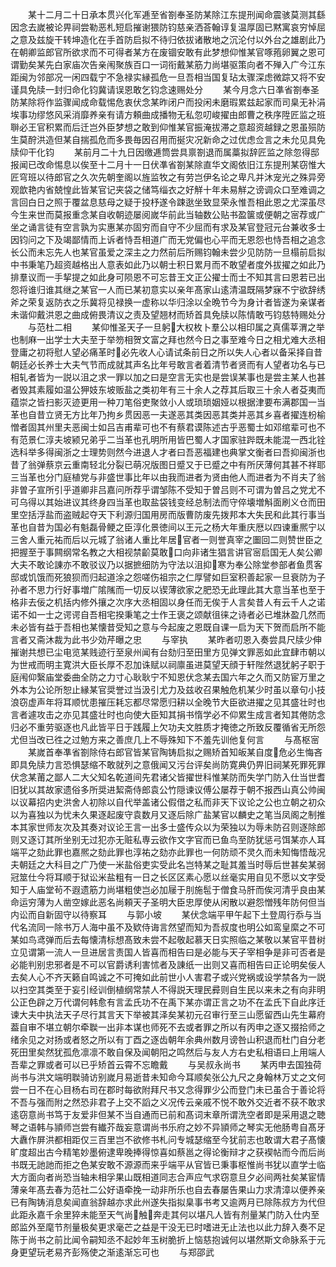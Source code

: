 <!-- { "loadSidebar": true } -->
　　某十二月二十日承本贯兴化军逓至省劄奉圣防某除江东提刑闻命震骇莫测其繇因念去嵗被论畀祠尝勒恶札短启摧谢猥防钧慈亲洒荅翰谆复温厚固已黙寓哀穷悼屈之意及兹旋干转坤造化在手首防启拟不待归依拔诸散地之沉沦付以外台之雄剧此乃在朝卿监郎官所欲求而不可得者某方在废锢安敢有此梦想仰惟某官啄菢卵翼之恩可谓勤矣某先白家庙次告亲闱聚族百口一词衔戴某筋力尚堪驱策向者不殚入广今江东距闽为邻部况一闲四载宁不急禄实縁孤危一旦吾相当国复玷太骤深虑微踪又将不安谨具免牍一封归命化钧冀请误恩敢乞钧念速赐处分
　　某今月念六日凖省劄奉圣防某除将作监骤闻成命载惕危衷伏念某昨闭户而投闲未磨瑕累兹起家而司臬无补涓埃事功缪悠风采消靡养亲有请方頼曲成播物无私忽叨峻擢由郎曹之秩序陞匠监之班聨必王官积累而后迁岂外臣梦想之敢到仰惟某官振淹拔滞之意超资越録之恩虽殒防生莫酧洪造但某自揣孤危而多畏毎因召用而挻灾况新命之过优虑佥言之未允见具免牍仰干化钧
　　某前月二十九日因缴逓筒尝具禀劄退而属藁拟辞匠监之除忽得邸报闻已改命惕息以俟至十二月十一日伏凖省劄某除直华文阁依旧江东提刑某窃惟大匠穹班以待郎官之久次先朝奎阁以旌监牧之有劳岂伊名论之卑凡并沐宠光之殊异旁观歆艳内省兢惶此皆某官记夹袋之储笃缁衣之好觧十年未易觧之谤调众口至难调之言回白日之照于覆盆息慈母之疑于投杼遂令踈逖坐致显荣永惟吾相此恩之尤深虽尽今生来世而莫报重念某自收朝迹屡阅嵗华前此当轴数公贴书盈箧或便朝之宻荐或广坐之诵言徒有空言孰为实惠某亦固穷而自守不少屈而有求及某官登冠元台兼收多士因钧问之下及竭鄙情而上诉者恃吾相道广而无党偏也心平而无恩怨也恃吾相之追念长公而未忘先人也某官虽爱之深主之力然前后所赐钧翰未尝少见防防一旦榻前启拟中书秉笔乃超资越格出人意表如此乃以朝士积日累月而不敢望者度外拔擢之如此乃排羣议而一手挈提之如此身可陨恩不可忘昔王文正公擢士而士不知其言曰恩若已出怨将谁归谁其继之某官一人而已某初意实以亲年髙家山逺清温既隔梦寐不宁欲辞绣斧之荣复返防衣之乐冀将见禄换一虚称以华归涂以全晩节今为身计者皆遂为亲谋者未谐仰戴洪恩之曲成俯畏清议之责及望翘材而矫首具免牍以陈情敢丐钧慈特赐处分
　　与范杜二相
　　某仰惟圣天子一旦躬大权枚卜羣公以相印属之真儒莘渭之举也制麻一出学士大夫至于举笏相贺文富之拜也然今日之事至难今日之相尤难大丞相登庸之初将慰人望必痛革时必先收人心请试条前日之所以失人心者以备采择自昔朝廷必长养士大夫气节而成就其声名比年号敢言者着清节者贤而有人望者功名与已相轧者皆为一説以沮之求一罪以加之曰是空言无实也是尝误某事也是尝主某人也甚者毁其素履如温公狎妓东坡贩盐之类初年有三十余人之荐其后取三十余人者芟夷而蕴崇之皆扫影灭迹更用一种刀笔俗吏聚敛小人或琐琐姻娅以根据津要布满郡国一当革也自昔立贤无方比年乃拘乡贯因恶一夫遂恶其类因恶其类并恶其乡喜者擢连枌榆憎者固其州里夫恶闽士如吕吉甫辈可也不有蔡君谟陈述古乎恶蜀士如邓绾辈可也不有范景仁淳夫坡颍兄弟乎二当革也孔明所用皆巴蜀人才国家驻跸既未能混一西北铨选科举多得闽浙之士理势则然今进退人才者曰吾恶福建也典掌文衡者曰吾抑闽浙也昔了翁弹蔡京云重南轻北分裂已萌况版图日蹙又于已蹙之中有所厌薄何其甚不祥耶三当革也分门庭植党与非盛世事比年以由我而进者为贤由他人而进者为不肖夫了翁非曽子宣所引乎道卿非吕嘉问所荐乎谓邹陈不受知于曽吕则不可谓为曽吕之党尤不可乌得以其始进议其终身四当革也取盐袋钱变经总制法而守倅壊増斛面刷义仓而田里空括浮盐而盗贼起夺天下利源归国用房而版曹防废先拨邦本大失民和此其行事当革也自昔为国必有魁磊骨鲠之臣淳化景徳间以王元之杨大年重庆厯以四谏重熈宁以三舍人重元祐而后以元城了翁诸人重比年居官者一则誉真宰之圗回二则赞世臣之把握至于事闗纲常名教之大相视禁齘莫敢口向非诸生猖言讲官宻启国无人矣公卿大夫不敢论諌亦不敢驳议乃以据摭细防为守法以沮抑寒为奉公除堂参部者鱼贯客邸或饥饿而死狼狈而归起道涂之怨嗟伤祖宗之仁厚譬如巨室积善起家一旦衰防为子孙者不思力行好事増广隂隲而一切反以锲薄欲家之肥恐无此理此其大意当革也至于格非去佞之机括内修外攘之次序大丞相固以身任而无俟于人言矣昔人有云千人之诺诺不如一士之谔谔自吾相宅揆秉笔之士作王褒之颂献徂徕之诗者必已堆牀盈几然而未必皆有益于吾相也某懐昔受知之意与今起废之恩既自课一启为天下贺而启所不能言者又斋沐裁为此书少効芹曝之忠
　　与宰执
　　某昨者叨恩入奏尝具尺牍少伸摧谢共想已尘电览某贱迹行至泉州闻有台劾归至田里方见弹文罪恶如此宜肆市朝以为世戒而明主寛洪大臣长厚不忍加诛赋以祠廪虽进莫望天顔于轩陛然退犹躬子职于庭闱仰繄庙堂委曲全防之力寸心耿耿宁不知恩伏念某去国六年之久而又防宦万里之外本为公论所恕止縁某官奨誉过当汲引尤力及兹收召果触危机某少时虽以章句小技浪窃虚声年将耳顺忧患摧压耗忘都尽常愿归耕以全晚节大臣欲进擢之见其盛壮时也言者遽攻击之亦见其盛壮时也向使大臣知其捐书惰学必不仰累生成言者知其倦防念归必不重劳驱逐也凡此皆平日于践履上欠功夫文胜质才掩徳之所致反覆循省无所怨尤但当改已徃之过勉方来之善庶几上不辱殊知下不羞先训他复何言
　　与髙枢宻
　　某嵗首奉凖省劄除侍右郎官皆某官陶铸启拟之赐矫首知皈某自度危必生悔吝即具免牍力言恐惧瑟缩不敢就列之意俄闻又污台评矣尚防寛典仍畀旧祠某死罪死罪伏念某莆之鄙人二大父知名乾道间先君诸父皆擢世科惟某防而失学门防入仕当世耆旧犹以其故家遗俗多所奨进絜斋侍郎袁公竹隠谏议傅公屡荐于朝不报西山真公帅闽以议幕招内史洪舍人初除以自代举盖诸公假借之私而非天下议论之公也立朝之初众以为喜独以为忧未久果逐起废守袁数月又逐后除广盐某官以麟史之笔当凤阁之制推本其家世师友次及其奏对议论王言一出多士盛传众以为荣独以为辱未防召则逐除郎则又逐订其所坐别无过犯亦无赃私専云欲作文字官而已鱼鸟至防犹惩弓饵某亦人耳端平之劾此罪也嘉熈之劾此罪也淳祐之劾亦此罪也一何防顽不灵久而未知悔悟哉况夫朝廷之大科目之广乃使一米盐俗吏实受此名岂特某之耻其羞当时辱后世甚矣某弱冠筮仕今将耳顺于狱讼米盐粗有一日之长区区素心愿以丝毫实用自见不愿以文字受知于人庙堂茍不遐遗筋力尚堪粗使岂必加屦于刖施髢于僧食马肝而俟河清乎良由某命运穷薄为人凿空嫁此恶名尚頼天子圣明大臣忠厚使从闲散以避怨憎残年防何但当内讼而自新固守以待察耳
　　与郭小坡
　　某伏念端平甲午起下土登周行忝与当代名流同一除书万人海中虽不及欵侍诲言然望而知为吾叔度也明公如鸾皇縻之不可某如鸟鸢弹而后去每懐清标想髙致未尝不起敬起慕天日实照临之某敬以某官平昔树立见谓第一流人一旦进居言责国人皆喜而相告曰是必能与天子宰相争是非可否者是必能判别忠邪者是不可以官爵诱利害怵者及諌纸一出则又喜而相告曰正论明矣佞人去矣人心不齐天籁自鸣诚之不可掩如此前世小人害君子或兴党祸或设学禁各为一説以扫空其类至于妄引经训倒植纲常禁人不得説天理民彛则自生民以来未之有向非明公正色辟之万代谓何韩愈有言孟氏功不在禹下某亦谓正言之功不在孟氏下自此序迁谏大夫中执法天子尽行其言天下举被其泽矣某初元召审行至三山愿留西山先生幕府葢自审不堪立朝尔牵聫一出非本谋也师死不去或者罪之所以有丙申之逐又掇拾师之绪余见之对扬或者怒之所以有丁酉之逐齿朝年余典州数月谤咎山积退而杜门自分老死田里矣然犹孤危凛凛不敢自保及闻朝阳之鸣然后与友人方右史私相语曰上用端人吾辈之罪或者可以已乎矫首云霄不忘瞻戴
　　与吴叔永尚书
　　某丙申去国独荷尚书与洪文端明聫骑访别嵗月易逝昔未知命今耳顺矣张公九尺之身翰林万丈之文何尝一日不在心目杨右司在郡时每欲附拜尺书又念得罪少公而登门未已虽合于善论将不吾与强而附之然恐非君子上交不謟之义况传云亲戚不悦不敢外交近者不获不敢求逺窃意尚书笃于友爱非但某不当自通而已前和髙词末章所谓洗空者即是采用退之聴琴之语韩与頴师岂尝有纎芥哉妄意谓尚书乐府之妙不异頴师之琴实无他肠粤自髙牙大纛作屏洪都相距仅三百里岂不欲修书札问专城瑟缩至今犹前志也敢谓大君子髙懐旷度超出古今精笔妙墨俯逮卑晚捧得惊喜如蔡邕之得论衡辩才之获褉帖而今而后尚书既无訑訑而拒之色某安敢不源源而来乎端平从官皆已秉事枢惟尚书犹以直学士临大方面向者尚恐当轴未相孚果山既相道同志合声应气求窃意旦夕必间两社矣某宦情薄亲年髙去春为范社二公好语牵挽一动非所乐也自去春屡告果山力求清漳以便养亲已有陶铸消息矣闻直翁辞越亦求此州遂失指拟臬事书考又逾两月已除陈叔方为代但此距永嘉千余里猝未能至天气尚触奔走其何以堪凡人皆有剂量某门防入仕内至郎监外至麾节剂量极矣更求毫芒之益是干没无已时嗜进无止法也以此力辞入奏不足陈于尚书之前比闻令嗣知丞不起妙年玉树脆折上恼慈抱诚何以堪然斯文命脉系于元身更望玩老易齐彭殇使之渐逺渐忘可也
　　与郑邵武
